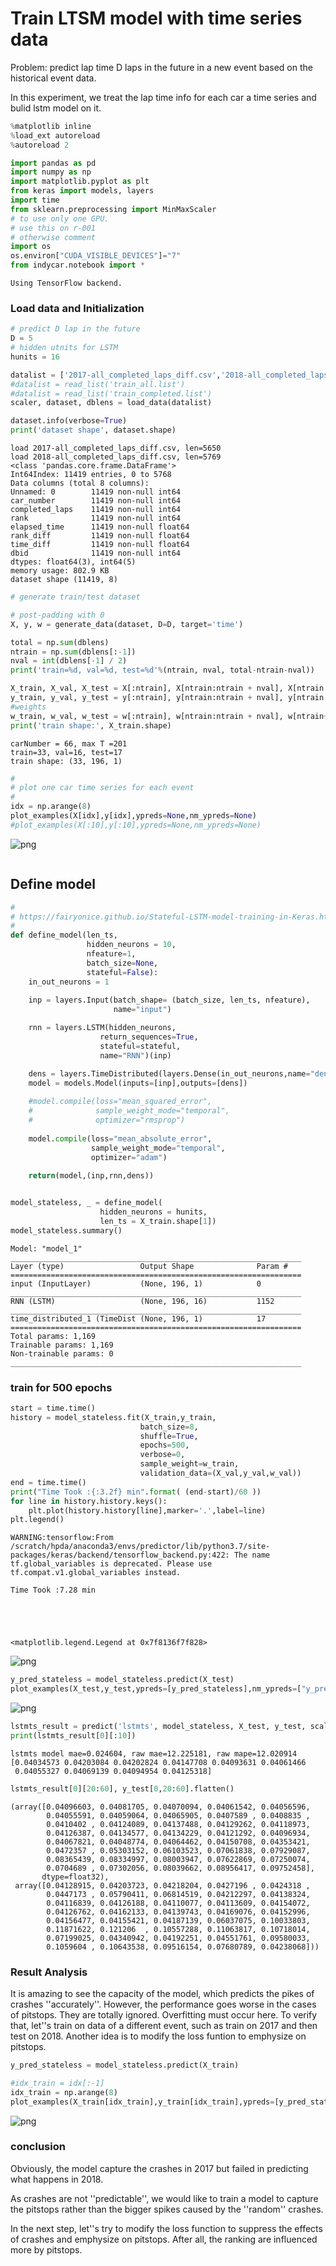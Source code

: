 
# Train LTSM model with time series data

Problem: predict lap time D laps in the future in a new event based on the historical event data.

In this experiment, we treat the lap time info for each car a time series and bulid lstm model on it.



```python
%matplotlib inline
%load_ext autoreload
%autoreload 2

import pandas as pd
import numpy as np
import matplotlib.pyplot as plt
from keras import models, layers
import time
from sklearn.preprocessing import MinMaxScaler
# to use only one GPU.
# use this on r-001
# otherwise comment
import os
os.environ["CUDA_VISIBLE_DEVICES"]="7"
from indycar.notebook import *
```

    Using TensorFlow backend.


### Load data and Initialization


```python
# predict D lap in the future
D = 5 
# hidden utnits for LSTM
hunits = 16
```


```python
datalist = ['2017-all_completed_laps_diff.csv','2018-all_completed_laps_diff.csv' ]
#datalist = read_list('train_all.list')
#datalist = read_list('train_completed.list')
scaler, dataset, dblens = load_data(datalist)

dataset.info(verbose=True)
print('dataset shape', dataset.shape)
```

    load 2017-all_completed_laps_diff.csv, len=5650
    load 2018-all_completed_laps_diff.csv, len=5769
    <class 'pandas.core.frame.DataFrame'>
    Int64Index: 11419 entries, 0 to 5768
    Data columns (total 8 columns):
    Unnamed: 0        11419 non-null int64
    car_number        11419 non-null int64
    completed_laps    11419 non-null int64
    rank              11419 non-null int64
    elapsed_time      11419 non-null float64
    rank_diff         11419 non-null float64
    time_diff         11419 non-null float64
    dbid              11419 non-null int64
    dtypes: float64(3), int64(5)
    memory usage: 802.9 KB
    dataset shape (11419, 8)



```python
# generate train/test dataset

# post-padding with 0
X, y, w = generate_data(dataset, D=D, target='time')

total = np.sum(dblens)
ntrain = np.sum(dblens[:-1])
nval = int(dblens[-1] / 2)
print('train=%d, val=%d, test=%d'%(ntrain, nval, total-ntrain-nval))

X_train, X_val, X_test = X[:ntrain], X[ntrain:ntrain + nval], X[ntrain + nval:]
y_train, y_val, y_test = y[:ntrain], y[ntrain:ntrain + nval], y[ntrain + nval:]
#weights
w_train, w_val, w_test = w[:ntrain], w[ntrain:ntrain + nval], w[ntrain+nval:]
print('train shape:', X_train.shape)
```

    carNumber = 66, max T =201
    train=33, val=16, test=17
    train shape: (33, 196, 1)



```python
#
# plot one car time series for each event
#
idx = np.arange(8)
plot_examples(X[idx],y[idx],ypreds=None,nm_ypreds=None)
#plot_examples(X[:10],y[:10],ypreds=None,nm_ypreds=None)
```


![png](output_6_0.png)



```python

```

## Define model


```python
#
# https://fairyonice.github.io/Stateful-LSTM-model-training-in-Keras.html
#
def define_model(len_ts,
                 hidden_neurons = 10,
                 nfeature=1,
                 batch_size=None,
                 stateful=False):
    in_out_neurons = 1
    
    inp = layers.Input(batch_shape= (batch_size, len_ts, nfeature),
                       name="input")  

    rnn = layers.LSTM(hidden_neurons, 
                    return_sequences=True,
                    stateful=stateful,
                    name="RNN")(inp)

    dens = layers.TimeDistributed(layers.Dense(in_out_neurons,name="dense"))(rnn)
    model = models.Model(inputs=[inp],outputs=[dens])
    
    #model.compile(loss="mean_squared_error",
    #              sample_weight_mode="temporal",
    #              optimizer="rmsprop")
    
    model.compile(loss="mean_absolute_error",
                  sample_weight_mode="temporal",
                  optimizer="adam")
    
    return(model,(inp,rnn,dens))
```


```python

model_stateless, _ = define_model(
                    hidden_neurons = hunits,
                    len_ts = X_train.shape[1])
model_stateless.summary()
```

    Model: "model_1"
    _________________________________________________________________
    Layer (type)                 Output Shape              Param #   
    =================================================================
    input (InputLayer)           (None, 196, 1)            0         
    _________________________________________________________________
    RNN (LSTM)                   (None, 196, 16)           1152      
    _________________________________________________________________
    time_distributed_1 (TimeDist (None, 196, 1)            17        
    =================================================================
    Total params: 1,169
    Trainable params: 1,169
    Non-trainable params: 0
    _________________________________________________________________


### train for 500 epochs



```python
start = time.time()
history = model_stateless.fit(X_train,y_train,
                             batch_size=8,
                             shuffle=True,
                             epochs=500,
                             verbose=0,
                             sample_weight=w_train,
                             validation_data=(X_val,y_val,w_val))
end = time.time()
print("Time Took :{:3.2f} min".format( (end-start)/60 ))
for line in history.history.keys():
    plt.plot(history.history[line],marker='.',label=line)
plt.legend()
```

    WARNING:tensorflow:From /scratch/hpda/anaconda3/envs/predictor/lib/python3.7/site-packages/keras/backend/tensorflow_backend.py:422: The name tf.global_variables is deprecated. Please use tf.compat.v1.global_variables instead.
    
    Time Took :7.28 min





    <matplotlib.legend.Legend at 0x7f8136f7f828>




![png](output_12_2.png)



```python
y_pred_stateless = model_stateless.predict(X_test)
plot_examples(X_test,y_test,ypreds=[y_pred_stateless],nm_ypreds=["y_pred stateless"])
```


![png](output_13_0.png)



```python
lstmts_result = predict('lstmts', model_stateless, X_test, y_test, scaler)
print(lstmts_result[0][:10])
```

    lstmts model mae=0.024604, raw mae=12.225181, raw mape=12.020914
    [0.04034573 0.04203084 0.04202824 0.04147708 0.04093631 0.04061466
     0.04055327 0.04069139 0.04094954 0.04125318]



```python
lstmts_result[0][20:60], y_test[0,20:60].flatten()
```




    (array([0.04096603, 0.04081705, 0.04070094, 0.04061542, 0.04056596,
            0.04055591, 0.04059064, 0.04065905, 0.0407589 , 0.0408835 ,
            0.0410402 , 0.04124089, 0.04137488, 0.04129262, 0.04118973,
            0.04126387, 0.04134577, 0.04134229, 0.04121292, 0.04096934,
            0.04067821, 0.04048774, 0.04064462, 0.04150708, 0.04353421,
            0.0472357 , 0.05303152, 0.06103523, 0.07061838, 0.07929087,
            0.08365439, 0.08334997, 0.08003947, 0.07622869, 0.07250074,
            0.0704689 , 0.07302056, 0.08039662, 0.08956417, 0.09752458],
           dtype=float32),
     array([0.04128915, 0.04203723, 0.04218204, 0.0427196 , 0.0424318 ,
            0.0447173 , 0.05790411, 0.06814519, 0.04212297, 0.04138324,
            0.04116839, 0.04126188, 0.04110077, 0.04113609, 0.04154072,
            0.04126762, 0.04162133, 0.04139743, 0.04169076, 0.04152996,
            0.04156477, 0.04155421, 0.04187139, 0.06037075, 0.10033803,
            0.11871622, 0.121206  , 0.10557288, 0.11063817, 0.10718014,
            0.07199025, 0.04340942, 0.04192251, 0.04551761, 0.09580033,
            0.1059604 , 0.10643538, 0.09516154, 0.07680789, 0.04238068]))



### Result Analysis

It is amazing to see the capacity of the model, which predicts the pikes of crashes ''accurately''.
However, the performance goes worse in the cases of pitstops. They are totally ignored.
Overfitting must occur here.
To verify that, let''s train on data of a different event, such as train on 2017 and then test on 2018. 
Another idea is to modify the loss funtion to emphysize on pitstops.




```python
y_pred_stateless = model_stateless.predict(X_train)

#idx_train = idx[:-1]
idx_train = np.arange(8)
plot_examples(X_train[idx_train],y_train[idx_train],ypreds=[y_pred_stateless[idx_train]],nm_ypreds=["y_pred stateless"])
```


![png](output_17_0.png)


### conclusion

Obviously, the model capture the crashes in 2017 but failed in predicting what happens in 2018.

As crashes are not ''predictable'', we would like to train a model to capture the pitstops rather than the bigger
spikes caused by the ''random'' crashes.

In the next step, let''s try to modify the loss function to suppress the effects of crashes and emphysize on 
pitstops. After all, the ranking are influenced more by pitstops.



```python

```
